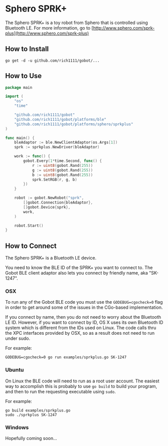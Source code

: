 # Sphero SPRK+

The Sphero SPRK+ is a toy robot from Sphero that is controlled using Bluetooth LE. For more information, go to [http://www.sphero.com/sprk-plus](http://www.sphero.com/sprk-plus)

## How to Install

```
go get -d -u github.com/rich1111/gobot/...
```

## How to Use

```go
package main

import (
	"os"
	"time"

	"github.com/rich1111/gobot"
	"github.com/rich1111/gobot/platforms/ble"
	"github.com/rich1111/gobot/platforms/sphero/sprkplus"
)

func main() {
	bleAdaptor := ble.NewClientAdaptor(os.Args[1])
	sprk := sprkplus.NewDriver(bleAdaptor)

	work := func() {
		gobot.Every(1*time.Second, func() {
			r := uint8(gobot.Rand(255))
			g := uint8(gobot.Rand(255))
			b := uint8(gobot.Rand(255))
			sprk.SetRGB(r, g, b)
		})
	}

	robot := gobot.NewRobot("sprk",
		[]gobot.Connection{bleAdaptor},
		[]gobot.Device{sprk},
		work,
	)

	robot.Start()
}
```

## How to Connect

The Sphero SPRK+ is a Bluetooth LE device.

You need to know the BLE ID of the SPRK+ you want to connect to. The Gobot BLE client adaptor also lets you connect by friendly name, aka "SK-1247".

### OSX

To run any of the Gobot BLE code you must use the `GODEBUG=cgocheck=0` flag in order to get around some of the issues in the CGo-based implementation.

If you connect by name, then you do not need to worry about the Bluetooth LE ID. However, if you want to connect by ID, OS X uses its own Bluetooth ID system which is different from the IDs used on Linux. The code calls thru the XPC interfaces provided by OSX, so as a result does not need to run under sudo.

For example:

    GODEBUG=cgocheck=0 go run examples/sprkplus.go SK-1247

### Ubuntu

On Linux the BLE code will need to run as a root user account. The easiest way to accomplish this is probably to use `go build` to build your program, and then to run the requesting executable using `sudo`.

For example:

    go build examples/sprkplus.go
    sudo ./sprkplus SK-1247

### Windows

Hopefully coming soon...
